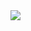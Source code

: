 <kbd>
  <a href="https://www.youtube.com/watch?v=dQw4w9WgXcQ">
    <img src="https://github.com/user-attachments/assets/c9876049-3ed3-48e6-ad5d-9196c5d548a4"/>
  </a>
</kbd>

